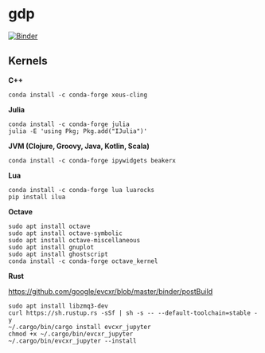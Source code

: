 # gdp

[![Binder](https://mybinder.org/badge_logo.svg)](https://mybinder.org/v2/gh/deeplook/gdp/multikernels?urlpath=lab)

## Kernels

**C++**

```
conda install -c conda-forge xeus-cling
```

**Julia**

```
conda install -c conda-forge julia
julia -E 'using Pkg; Pkg.add("IJulia")'
```

**JVM (Clojure, Groovy, Java, Kotlin, Scala)**

```
conda install -c conda-forge ipywidgets beakerx
```

**Lua**

```
conda install -c conda-forge lua luarocks
pip install ilua
```

**Octave**

```
sudo apt install octave
sudo apt install octave-symbolic
sudo apt install octave-miscellaneous
sudo apt install gnuplot
sudo apt install ghostscript
conda install -c conda-forge octave_kernel
```

**Rust**

https://github.com/google/evcxr/blob/master/binder/postBuild

```
sudo apt install libzmq3-dev
curl https://sh.rustup.rs -sSf | sh -s -- --default-toolchain=stable -y
~/.cargo/bin/cargo install evcxr_jupyter
chmod +x ~/.cargo/bin/evcxr_jupyter 
~/.cargo/bin/evcxr_jupyter --install
```
